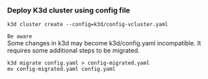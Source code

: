 ### Deploy K3d cluster using config file
```
k3d cluster create --config=k3d/config-vcluster.yaml
```

`Be aware` 
<br/>Some changes in k3d may become k3d/config.yaml incompatible.
It requires some additional steps to be migrated.

```
k3d migrate config.yaml > config-migrated.yaml
mv config-migrated.yaml config.yaml
```
